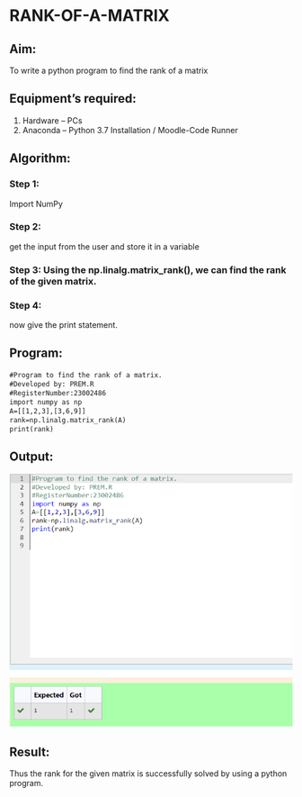 # RANK-OF-A-MATRIX
## Aim:
To write a python program to find the rank of a matrix
## Equipment’s required:
1. 	Hardware – PCs
2. 	Anaconda – Python 3.7 Installation / Moodle-Code Runner
## Algorithm:
### Step 1:
Import NumPy 
### Step 2: 
 get the input from the user and store it in a variable
### Step 3: Using the np.linalg.matrix_rank(), we can find the rank of the given matrix.
### Step 4: 
now give the print statement.
## Program:
```
#Program to find the rank of a matrix.
#Developed by: PREM.R
#RegisterNumber:23002486
import numpy as np
A=[[1,2,3],[3,6,9]]
rank=np.linalg.matrix_rank(A)
print(rank)
```
## Output:
![Alt text](<rank of the matrix.png>)
## Result:
Thus the rank for the given matrix is successfully solved by  using a python program.

